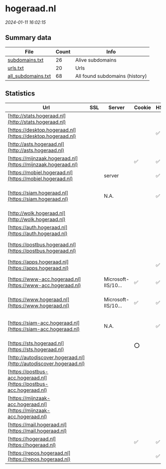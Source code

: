 # hogeraad.nl
*2024-01-11 16:02:15*
## Summary data
| File       | Count | Info |
|------------|-------|------|
|[subdomains.txt](/data/hogeraad.nl/subdomains.txt)|26|Alive subdomains|
|[urls.txt](/data/hogeraad.nl/urls.txt)|20|Urls|
|[all_subdomains.txt](/data/hogeraad.nl/all_subdomains.txt)|68|All found subdomains (history)|
## Statistics
| Url | SSL | Server | Cookie | HSTS | CSP | XFO | XXP | RP | Tech |Title |
|------------|-------|------|------|------|------|------|------|------|------|------|
|[http://stats.hogeraad.nl](http://stats.hogeraad.nl)| || | | | | |:white_check_mark: |||
|[https://desktop.hogeraad.nl](https://desktop.hogeraad.nl)| || |:white_check_mark: |:warning: |:white_check_mark: |:white_check_mark: |:white_check_mark: |HSTS||
|[http://asts.hogeraad.nl](http://asts.hogeraad.nl)| || | | | | |:white_check_mark: |||
|[https://mijnzaak.hogeraad.nl](https://mijnzaak.hogeraad.nl)| ||:white_check_mark: |:white_check_mark: |:warning: |:white_check_mark: |:white_check_mark: |:white_check_mark: |HSTS|Object moved|
|[https://mobiel.hogeraad.nl](https://mobiel.hogeraad.nl)| |server| |:white_check_mark: | |:white_check_mark: |:white_check_mark: |:white_check_mark: |HSTS|302 Found|
|[https://siam.hogeraad.nl](https://siam.hogeraad.nl)| |N.A.| |:white_check_mark: |:warning: |:white_check_mark: |:white_check_mark: |:white_check_mark: |Bootstrap HSTS|Hoge Raad der Ne...|
|[http://wolk.hogeraad.nl](http://wolk.hogeraad.nl)| || | | | | |:white_check_mark: |||
|[https://auth.hogeraad.nl](https://auth.hogeraad.nl)| || | | | | |:white_check_mark: |||
|[https://postbus.hogeraad.nl](https://postbus.hogeraad.nl)| || | |:warning: |:white_check_mark: | |:white_check_mark: |HSTS Microsoft A...||
|[https://apps.hogeraad.nl](https://apps.hogeraad.nl)| || |:white_check_mark: |:warning: |:white_check_mark: |:white_check_mark: |:white_check_mark: |||
|[https://www-acc.hogeraad.nl](https://www-acc.hogeraad.nl)| |Microsoft-IIS/10...|:white_check_mark: |:white_check_mark: |:white_check_mark: |:white_check_mark: |:white_check_mark: |HSTS IIS:10.0 Mi...|Home - Hoge Raad|
|[https://www.hogeraad.nl](https://www.hogeraad.nl)| |Microsoft-IIS/10...|:white_check_mark: |:white_check_mark: |:white_check_mark: |:white_check_mark: |:white_check_mark: |HSTS IIS:10.0 Mi...|Home - Hoge Raad|
|[https://siam-acc.hogeraad.nl](https://siam-acc.hogeraad.nl)| |N.A.| |:white_check_mark: |:warning: |:white_check_mark: |:white_check_mark: |:white_check_mark: |Bootstrap HSTS|Hoge Raad der Ne...|
|[https://sts.hogeraad.nl](https://sts.hogeraad.nl)| ||:o: | |:warning: |:white_check_mark: |:white_check_mark: |:white_check_mark: |Basic||
|[http://autodiscover.hogeraad.nl](http://autodiscover.hogeraad.nl)| || | | | | |:white_check_mark: |||
|[https://postbus-acc.hogeraad.nl](https://postbus-acc.hogeraad.nl)| || | | | | |:white_check_mark: |HSTS Microsoft A...||
|[https://mijnzaak-acc.hogeraad.nl](https://mijnzaak-acc.hogeraad.nl)| || | | | | |:white_check_mark: |HSTS|Object moved|
|[https://mail.hogeraad.nl](https://mail.hogeraad.nl)| || | |:warning: |:white_check_mark: |:white_check_mark: |:white_check_mark: |||
|[https://hogeraad.nl](https://hogeraad.nl)| ||:white_check_mark: |:white_check_mark: |:white_check_mark: |:white_check_mark: |:white_check_mark: |||
|[https://repos.hogeraad.nl](https://repos.hogeraad.nl)| || |:white_check_mark: | | | |:white_check_mark: |HSTS||